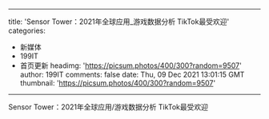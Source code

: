 
---
title: 'Sensor Tower：2021年全球应用_游戏数据分析 TikTok最受欢迎'
categories: 
 - 新媒体
 - 199IT
 - 首页更新
headimg: 'https://picsum.photos/400/300?random=9507'
author: 199IT
comments: false
date: Thu, 09 Dec 2021 13:01:15 GMT
thumbnail: 'https://picsum.photos/400/300?random=9507'
---

<div>   
Sensor Tower：2021年全球应用/游戏数据分析 TikTok最受欢迎  
</div>
            